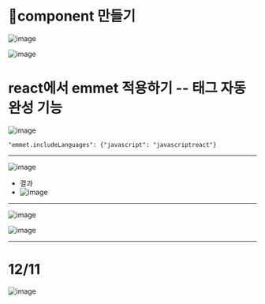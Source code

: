 # 💖component 만들기

![image](https://github.com/leegowoon/react/assets/145514701/44228661-9607-43ed-b3c9-8c03eec51f39)

![image](https://github.com/leegowoon/react/assets/145514701/b37d47d2-c830-4b42-9d59-759c52e9d7cb)

# react에서 emmet 적용하기 -- 태그 자동 완성 기능
![image](https://github.com/leegowoon/react/assets/145514701/d2a8c953-0f7c-4322-a888-360628c5630f)

```
"emmet.includeLanguages": {"javascript": "javascriptreact"}
```

---
![image](https://github.com/leegowoon/react/assets/145514701/e2241de9-83b4-4c19-8626-38482c8074fc)
- 결과
- ![image](https://github.com/leegowoon/react/assets/145514701/5331dc98-ebf7-4ab0-b390-c6fc4e71d9fa)

---
![image](https://github.com/leegowoon/react/assets/145514701/3d6555c0-8fce-462d-80d4-4b3ceb772171)

![image](https://github.com/leegowoon/react/assets/145514701/74858794-0927-4fe9-a0fe-1c300597e27b)

---
# 12/11
![image](https://github.com/leegowoon/react/assets/145514701/8c633cb1-9f4c-4cc9-a4c7-5b123682c813)


